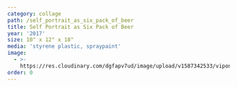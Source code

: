```yaml
---
category: collage
path: /self_portrait_as_six_pack_of_beer
title: Self Portrait as Six Pack of Beer
year: '2017'
size: 10" x 12" x 18"
media: 'styrene plastic, spraypaint'
image:
  - >-
    https://res.cloudinary.com/dgfapv7ud/image/upload/v1587342533/vipond_tyler_self_portrait_as_six_pack_of_beer_300dpi_muzepd.jpg
order: 0
---
```


